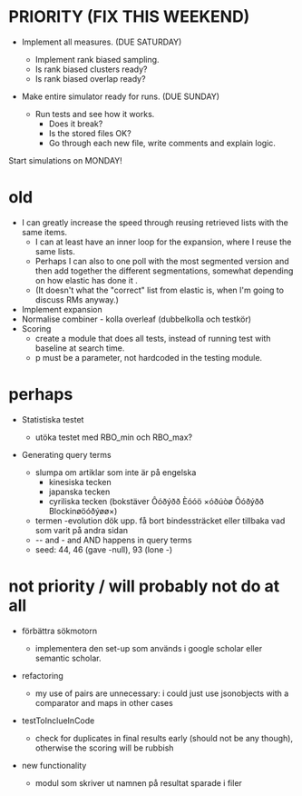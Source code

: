 
PRIORITY (FIX THIS WEEKEND)
===

* Implement all measures. (DUE SATURDAY)
    * Implement rank biased sampling.
    * Is rank biased clusters ready?
    * Is rank biased overlap ready?

* Make entire simulator ready for runs. (DUE SUNDAY)
    * Run tests and see how it works. 
        * Does it break?
        * Is the stored files OK?
        * Go through each new file, write comments and explain logic.

Start simulations on MONDAY!






old
===
* I can greatly increase the speed through reusing retrieved lists with the same items.
    * I can at least have an inner loop for the expansion, where I reuse the same lists. 
    * Perhaps I can also to one poll with the most segmented version and then add together 
    the different segmentations, somewhat depending on how elastic has done it .
    * (It doesn't  what the "correct" list from elastic is, when I'm going to discuss RMs
     anyway.) 
* Implement expansion
* Normalise combiner - kolla overleaf (dubbelkolla och testkör)
* Scoring
  * create a module that does all tests, instead of running test with baseline at search time.
  * p must be a parameter, not hardcoded in the testing module.


perhaps
===
* Statistiska testet
   * utöka testet med RBO_min och RBO_max?
   
* Generating query terms
   * slumpa om artiklar som inte är på engelska
      * kinesiska tecken
      * japanska tecken
      * cyriliska tecken (bokstäver Ôóðýðð Èóóö ×óðúòø Ôóðýðð Blockinøöóðýøø×)
   * termen -evolution dök upp. få bort bindessträcket eller tillbaka vad som varit på andra sidan
   * -- and -  and AND happens in query terms
   * seed: 44, 46 (gave -null), 93 (lone -)
   
not priority / will probably not do at all
===

* förbättra sökmotorn
   * implementera den set-up som används i google scholar eller semantic scholar.

* refactoring
   * my use of pairs are unnecessary: i could just use jsonobjects with a comparator and maps in other cases

* testToInclueInCode
   * check for duplicates in final results early (should not be any though), otherwise the scoring will be rubbish

* new functionality
   * modul som skriver ut namnen på resultat sparade i filer

